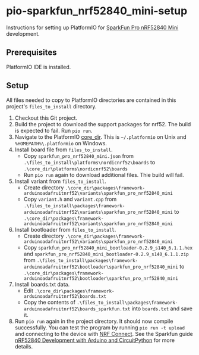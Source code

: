 # pio-sparkfun_nrf52840_mini-setup

Instructions for setting up PlatformIO for [SparkFun Pro nRF52840 Mini](https://www.sparkfun.com/products/15025) development.

## Prerequisites

PlatformIO IDE is installed.

## Setup

All files needed to copy to PlatformIO directories are contained in this project's `files_to_install` directory.

1. Checkout this Git project.
2. Build the project to download the support packages for nrf52. The build is expected to fail. Run `pio run`.
3. Navigate to the PlatformIO [core_dir](https://docs.platformio.org/en/latest/projectconf/section_platformio.html#projectconf-pio-core-dir). This is `~/.platformio` on Unix and `%HOMEPATH%\.platformio` on Windows.
4. Install board file from `files_to_install`.
    * Copy `sparkfun_pro_nrf52840_mini.json` from `.\files_to_install\platforms\nordicnrf52\boards` to `.\core_dir\platforms\nordicnrf52\boards`
    * Run `pio run` again to download additional files. Thie build will fail.
5. Install variant from `files_to_install`.
    * Create directory `.\core_dir\packages\framework-arduinoadafruitnrf52\variants\sparkfun_pro_nrf52840_mini`
    * Copy `variant.h` and `variant.cpp` from `.\files_to_install\packages\framework-arduinoadafruitnrf52\variants\sparkfun_pro_nrf52840_mini` to `.\core_dir\packages\framework-arduinoadafruitnrf52\variants\sparkfun_pro_nrf52840_mini`
6. Install bootloader from `files_to_install`.
    * Create directory `.\core_dir\packages\framework-arduinoadafruitnrf52\variants\sparkfun_pro_nrf52840_mini`
    * Copy `sparkfun_pro_nrf52840_mini_bootloader-0.2.9_s140_6.1.1.hex` and `sparkfun_pro_nrf52840_mini_bootloader-0.2.9_s140_6.1.1.zip` from `.\files_to_install\packages\framework-arduinoadafruitnrf52\bootloader\sparkfun_pro_nrf52840_mini` to `.\core_dir\packages\framework-arduinoadafruitnrf52\bootloader\sparkfun_pro_nrf52840_mini`
7. Install boards.txt data.
    * Edit `.\core_dir\packages\framework-arduinoadafruitnrf52\boards.txt`
    * Copy the contents of `.\files_to_install\packages\framework-arduinoadafruitnrf52\boards_sparkfun.txt` into `boards.txt` and save it.
8. Run `pio run` again in the project directory. It should now compile successfully. You can test the program by running `pio run -t upload` and connecting to the device with [NRF Connect](https://itunes.apple.com/us/app/nrf-connect/id1054362403). See the Sparkfun guide [nRF52840 Development with Arduino and CircuitPython](https://learn.sparkfun.com/tutorials/nrf52840-development-with-arduino-and-circuitpython#arduino-examples) for more details.